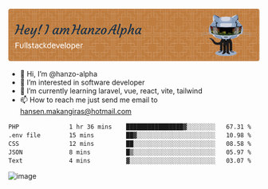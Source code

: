 ![Header](./github-header-image.png)

- 👋 Hi, I’m @hanzo-alpha
- 👀 I’m interested in software developer
- 🌱 I’m currently learning laravel, vue, react, vite, tailwind
- 📫 How to reach me just send me email to hansen.makangiras@hotmail.com 

<!---
hanzo-alpha/hanzo-alpha is a ✨ special ✨ repository because its `README.md` (this file) appears on your GitHub profile.
You can click the Preview link to take a look at your changes.
--->

<!--START_SECTION:waka-->

```txt
PHP              1 hr 36 mins    ████████████████▓░░░░░░░░   67.31 %
.env file        15 mins         ██▓░░░░░░░░░░░░░░░░░░░░░░   10.98 %
CSS              12 mins         ██░░░░░░░░░░░░░░░░░░░░░░░   08.58 %
JSON             8 mins          █▒░░░░░░░░░░░░░░░░░░░░░░░   05.97 %
Text             4 mins          ▓░░░░░░░░░░░░░░░░░░░░░░░░   03.07 %
```

<!--END_SECTION:waka-->

![image](https://github.com/hanzo-alpha/hanzo-alpha/assets/111342797/c4bd2977-6123-4017-8652-6e166259b484)

